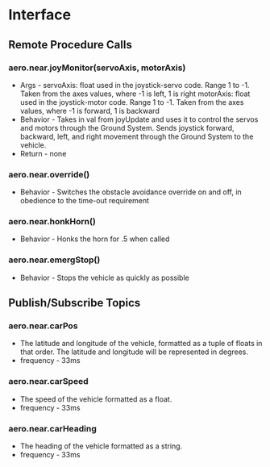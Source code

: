 # Interface
<!-- Don't delete comments until AFTER you address them! -->

## Remote Procedure Calls

### aero.near.joyMonitor(servoAxis, motorAxis)
* Args - servoAxis: float used in the joystick-servo code. Range 1 to -1. Taken from the axes values, where -1 is left, 1 is right
		 motorAxis: float used in the joystick-motor code. Range 1 to -1. Taken from the axes values, where -1 is forward, 1 is backward
* Behavior - Takes in val from joyUpdate and uses it to control the servos and motors through the Ground System.
Sends joystick forward, backward, left, and right movement through the Ground System to the vehicle.
* Return - none

### aero.near.override()
<!-- Is this actually "on and off" or just off? What happens if sent multiple times quickly? -->
* Behavior - Switches the obstacle avoidance override on and off, in obedience to the time-out requirement

### aero.near.honkHorn()
* Behavior - Honks the horn for .5  when called

### aero.near.emergStop()
* Behavior - Stops the vehicle as quickly as possible

## Publish/Subscribe Topics

### aero.near.carPos
* The latitude and longitude of the vehicle, formatted as a tuple of floats in that order. The latitude and longitude will be represented in degrees. 
* frequency - 33ms

### aero.near.carSpeed
* The speed of the vehicle formatted as a float.
* frequency - 33ms

### aero.near.carHeading
* The heading of the vehicle formatted as a string.
* frequency - 33ms
